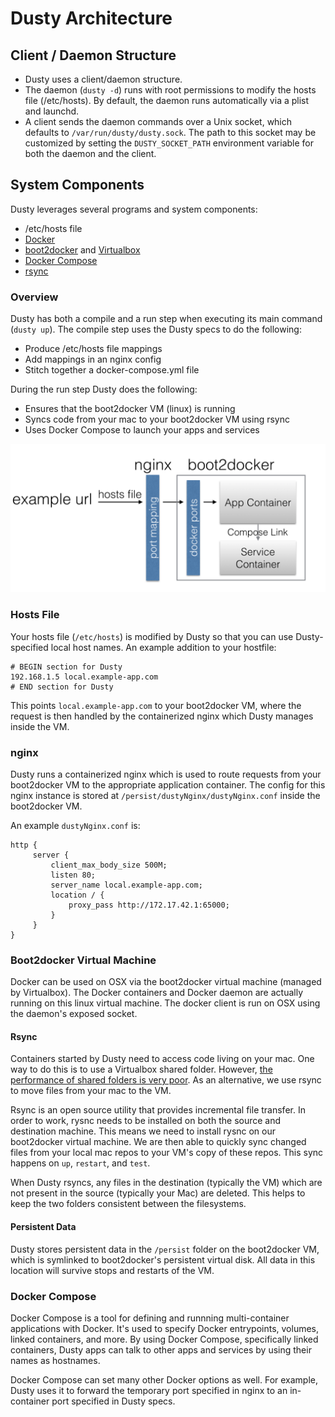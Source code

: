 # Dusty Architecture

## Client / Daemon Structure

* Dusty uses a client/daemon structure.
* The daemon (`dusty -d`) runs with root permissions to modify the hosts file (/etc/hosts). By default, the daemon runs automatically via a plist and launchd.
* A client sends the daemon commands over a Unix socket, which defaults to `/var/run/dusty/dusty.sock`. The path to this socket may be customized by setting the `DUSTY_SOCKET_PATH` environment variable for both the daemon and the client.

## System Components

Dusty leverages several programs and system components:

 * /etc/hosts file
 * [Docker](https://www.docker.com/)
 * [boot2docker](http://boot2docker.io/) and [Virtualbox](https://www.virtualbox.org/wiki/VirtualBox)
 * [Docker Compose](https://docs.docker.com/compose/)
 * [rsync](https://rsync.samba.org/)

### Overview

Dusty has both a compile and a run step when executing its main command (`dusty up`).
The compile step uses the Dusty specs to do the following:

 * Produce /etc/hosts file mappings
 * Add mappings in an nginx config
 * Stitch together a docker-compose.yml file

During the run step Dusty does the following:

 * Ensures that the boot2docker VM (linux) is running
 * Syncs code from your mac to your boot2docker VM using rsync
 * Uses Docker Compose to launch your apps and services

![Architecture](assets/architecture.png)

### Hosts File

Your hosts file (`/etc/hosts`) is modified by Dusty so that you can use Dusty-specified
local host names.  An example addition to your hostfile:
```
# BEGIN section for Dusty
192.168.1.5 local.example-app.com
# END section for Dusty
```
This points `local.example-app.com` to your boot2docker VM, where the request is then handled
by the containerized nginx which Dusty manages inside the VM.

### nginx

Dusty runs a containerized nginx which is used to route requests from your boot2docker VM to
the appropriate application container. The config for this nginx instance is stored at
`/persist/dustyNginx/dustyNginx.conf` inside the boot2docker VM.

An example `dustyNginx.conf` is:
```
http {
     server {
         client_max_body_size 500M;
         listen 80;
         server_name local.example-app.com;
         location / {
             proxy_pass http://172.17.42.1:65000;
         }
     }
}
```

### Boot2docker Virtual Machine

Docker can be used on OSX via the boot2docker virtual machine (managed by Virtualbox).
The Docker containers and Docker daemon are actually running on this
linux virtual machine.  The docker client is run on OSX using the daemon's exposed socket.

#### Rsync

Containers started by Dusty need to access code living on your mac.
One way to do this is to use a Virtualbox shared folder. However, [the performance of shared
folders is very poor](http://mitchellh.com/comparing-filesystem-performance-in-virtual-machines).  As an alternative, we use rsync to move files from your mac to the VM.

Rsync is an open source utility that provides incremental file transfer.  In order to work, rysnc needs to be installed on both the source and destination machine. This means we need to install rysnc on our boot2docker virtual machine.  We are then able to quickly sync changed files from your local mac repos to your VM's copy of these repos. This sync happens on `up`, `restart`, and `test`.

When Dusty rsyncs, any files in the destination (typically the VM) which are not present in the source (typically your Mac) are deleted. This helps to keep the two folders consistent between the filesystems.

#### Persistent Data

Dusty stores persistent data in the `/persist` folder on the boot2docker VM, which is symlinked to
boot2docker's persistent virtual disk. All data in this location will survive stops and restarts of the VM.

### Docker Compose

Docker Compose is a tool for defining and runnning
multi-container applications with Docker.  It's used to specify Docker entrypoints, volumes,
linked containers, and more.  By using Docker Compose, specifically linked containers, Dusty apps can
talk to other apps and services by using their names as hostnames.

Docker Compose can set many other Docker options as well. For example, Dusty uses it to
forward the temporary port specified in nginx to an in-container port specified in Dusty specs.
